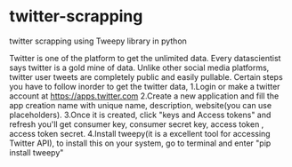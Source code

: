 # twitter-scrapping
twitter scrapping using Tweepy library in python

Twitter is one of the platform to get the unlimited data. Every datascientist says twitter is a gold mine of data.
Unlike other social media platforms, twitter user tweets are completely public and easily pullable.
Certain steps you have to follow inorder to get the twitter data,
1.Login or make a twitter account at https://apps.twitter.com
2.Create a new application and fill the app creation name with unique name, description, website(you can use placeholders).
3.Once it is created, click "keys and Access tokens" and refresh you'll get consumer key, consumer secret key, access token , access token secret.
4.Install tweepy(it is a  excellent tool for accessing Twitter API), to install this on your system, go to terminal and enter "pip install tweepy"
